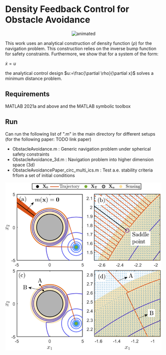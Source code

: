# Density Feedback Control for Obstacle Avoidance
<p align="center">
  <img src="gyf/dens_nav_dyn_obs.gif" alt="animated" />
</p>

This work uses an analytical construction of density function $(\rho)$ for the navigation problem. This construction relies on the inverse bump function for safety constraints. Furthermore, we show that for a system of the form:

$\dot{x} = u$

the analytical control design $u:=\frac{\partial \rho}{\partial x}$ solves a minimum distance problem.

## Requirements
MATLAB 2021a and above and the MATLAB symbolic toolbox

## Run
Can run the following list of ".m" in the main directory for different setups (for the following paper: TODO link paper)
- ObstacleAvoidance.m : Generic navigation problem under spherical safety constraints
- ObstacleAvoidance_3d.m : Navigation problem into higher dimension space (3d)
- ObstacleAvoidancePaper_circ_multi_ics.m : Test a.e. stability criteria frfom a set of initial conditions

<p align="center">
  <img src="images/saddle_points_circle_combined.png" />
</p>
